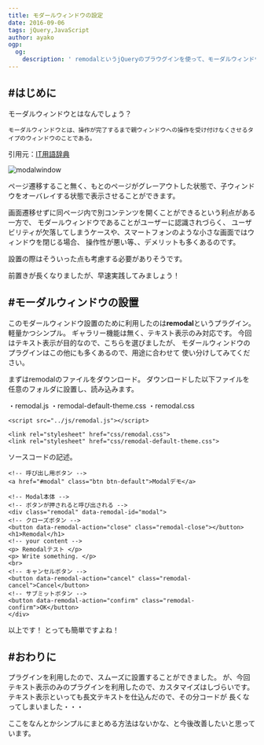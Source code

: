 ```yaml
---
title: モダールウィンドウの設定
date: 2016-09-06
tags: jQuery,JavaScript
author: ayako
ogp:
  og:
    description: ' remodalというjQueryのプラウグインを使って、モーダルウィンドウを設置してみました。'
---
```


#はじめに
---
モーダルウィンドウとはなんでしょう？

```
モーダルウィンドウとは、操作が完了するまで親ウィンドウへの操作を受け付けなくさせるタイプのウィンドウのことである。
```
引用元：[IT用語辞典](http://www.sophia-it.com/content/%E3%83%A2%E3%83%BC%E3%83%80%E3%83%AB%E3%82%A6%E3%82%A3%E3%83%B3%E3%83%89%E3%82%A6)

![modalwindow](./2016/0906_modalwindow_setting/modalwindow_01.png)

ページ遷移すること無く、もとのページがグレーアウトした状態で、子ウィンドウをオーバレイする状態で表示させることができます。

画面遷移せずに同ページ内で別コンテンツを開くことができるという利点がある一方で、
モダールウィンドウであることがユーザーに認識されづらく、
ユーザビリティが欠落してしまうケースや、スマートフォンのような小さな画面ではウィンドウを閉じる場合、
操作性が悪い等、、デメリットも多くあるのです。

設置の際はそういった点も考慮する必要がありそうです。

前置きが長くなりましたが、早速実践してみましょう！

#モーダルウィンドウの設置
---
このモダールウィンドウ設置のために利用したのは**remodal**というプラグイン。
軽量かつシンプル。
ギャラリー機能は無く、テキスト表示のみ対応です。
今回はテキスト表示が目的なので、こちらを選びましたが、
モダールウィンドウのプラグインはこの他にも多くあるので、用途に合わせて
使い分けしてみてください。

まずはremodalのファイルをダウンロード。
ダウンロードした以下ファイルを任意のフォルダに設置し、読み込みます。

・remodal.js
・remodal-default-theme.css
・remodal.css

```
<script src="../js/remodal.js"></script>

<link rel="stylesheet" href="css/remodal.css">
<link rel="stylesheet" href="css/remodal-default-theme.css">
```
ソースコードの記述。

```
<!-- 呼び出し用ボタン -->
<a href="#modal" class="btn btn-default">Modalデモ</a>

<!-- Modal本体 -->
<!-- ボタンが押されると呼び出される -->
<div class="remodal" data-remodal-id="modal">
<!-- クローズボタン -->
<button data-remodal-action="close" class="remodal-close"></button>
<h1>Remodal</h1>
<!-- your content -->
<p> Remodalテスト </p>
<p> Write something. </p>
<br>
<!-- キャンセルボタン -->
<button data-remodal-action="cancel" class="remodal-cancel">Cancel</button>
<!-- サブミットボタン -->
<button data-remodal-action="confirm" class="remodal-confirm">OK</button>
</div>
```

以上です！
とっても簡単ですよね！

#おわりに
---
プラグインを利用したので、スムーズに設置することができました。
が、今回テキスト表示のみのプラグインを利用したので、カスタマイズはしづらいです。
テキスト表示といっても長文テキストを仕込んだので、その分コードが
長くなってしまいました・・・

ここをなんとかシンプルにまとめる方法はないかな、と今後改善したいと思っています。






